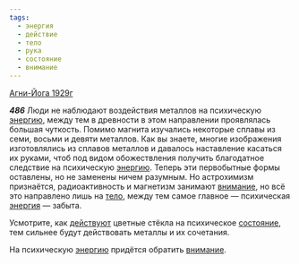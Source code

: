 ```yaml
---
tags:
  - энергия
  - действие
  - тело
  - рука
  - состояние
  - внимание
---
```


[Агни-Йога 1929г](/agni/1929)

___486___
Люди не наблюдают воздействия металлов на психическую [энергию](/tag/#[энергия](/tag/#энергия)), между тем в древности в этом направлении проявлялась большая чуткость. Помимо магнита изучались некоторые сплавы из семи, восьми и девяти металлов. Как вы знаете, многие изображения изготовлялись из сплавов металлов и давалось наставление касаться их руками, чтоб под видом обожествления получить благодатное следствие на психическую [энергию](/tag/#[энергия](/tag/#энергия)). Теперь эти первобытные формы оставлены, но не заменены ничем разумным. Но астрохимизм признаётся, радиоактивность и магнетизм занимают [внимание](/tag/#внимание), но всё это направлено лишь на [тело](/tag/#тело), между тем самое главное — психическая [энергия](/tag/#энергия) — забыта.   

Усмотрите, как [действуют](/tag/#действие) цветные стёкла на психическое [состояние](/tag/#состояние), тем сильнее будут действовать металлы и их сочетания.   

На психическую [энергию](/tag/#[энергия](/tag/#энергия)) придётся обратить [внимание](/tag/#внимание).